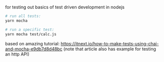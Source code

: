 for testing out basics of test driven development in nodejs

````bash
# run all tests:
yarn mocha

# run a specific test:
yarn mocha test/calc.js
````

based on amazing tutorial: https://itnext.io/how-to-make-tests-using-chai-and-mocha-e9db7d8d48bc
(note that article also has example for testing an http API)
